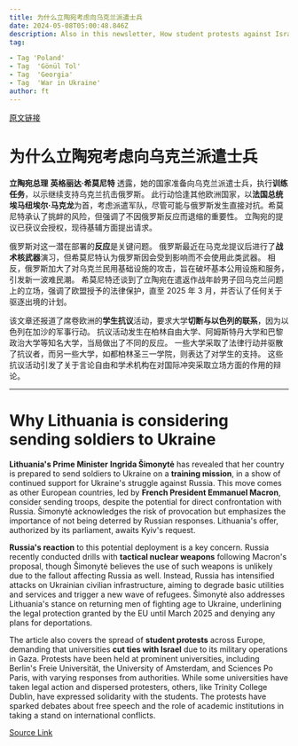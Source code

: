 ```yaml
---
title: 为什么立陶宛考虑向乌克兰派遣士兵
date: 2024-05-08T05:00:48.846Z
description: Also in this newsletter, How student protests against Israel’s attack of Gaza are spreading across Europe
tag: 

- Tag 'Poland'
- Tag  'Gönül Tol'
- Tag  'Georgia'
- Tag  'War in Ukraine'
author: ft
---
```


[原文链接](https://ft.com/content/c509400e-ed6b-4f9d-9cd4-bcabd57a01c4)

# 为什么立陶宛考虑向乌克兰派遣士兵

**立陶宛总理** **英格丽达·希莫尼特** 透露，她的国家准备向乌克兰派遣士兵，执行**训练任务**，以示继续支持乌克兰抗击俄罗斯。 此行动恰逢其他欧洲国家，以**法国总统埃马纽埃尔·马克龙**为首，考虑派遣军队，尽管可能与俄罗斯发生直接对抗。希莫尼特承认了挑衅的风险，但强调了不因俄罗斯反应而退缩的重要性。 立陶宛的提议已获议会授权，现待基辅方面提出请求。

俄罗斯对这一潜在部署的**反应**是关键问题。 俄罗斯最近在马克龙提议后进行了**战术核武器**演习，但希莫尼特认为俄罗斯因会受到影响而不会使用此类武器。 相反，俄罗斯加大了对乌克兰民用基础设施的攻击，旨在破坏基本公用设施和服务，引发新一波难民潮。 希莫尼特还谈到了立陶宛在遣返作战年龄男子回乌克兰问题上的立场，强调了欧盟授予的法律保护，直至 2025 年 3 月，并否认了任何关于驱逐出境的计划。

该文章还报道了席卷欧洲的**学生抗议**活动，要求大学**切断与以色列的联系**，因为以色列在加沙的军事行动。 抗议活动发生在柏林自由大学、阿姆斯特丹大学和巴黎政治大学等知名大学，当局做出了不同的反应。 一些大学采取了法律行动并驱散了抗议者，而另一些大学，如都柏林圣三一学院，则表达了对学生的支持。 这些抗议活动引发了关于言论自由和学术机构在对国际冲突采取立场方面的作用的辩论。

---

# Why Lithuania is considering sending soldiers to Ukraine

**Lithuania's Prime Minister** **Ingrida Šimonytė** has revealed that her country is prepared to send soldiers to Ukraine on a **training mission**, in a show of continued support for Ukraine's struggle against Russia. This move comes as other European countries, led by **French President Emmanuel Macron**, consider sending troops, despite the potential for direct confrontation with Russia. Šimonytė acknowledges the risk of provocation but emphasizes the importance of not being deterred by Russian responses. Lithuania's offer, authorized by its parliament, awaits Kyiv's request.

**Russia's reaction** to this potential deployment is a key concern. Russia recently conducted drills with **tactical nuclear weapons** following Macron's proposal, though Šimonytė believes the use of such weapons is unlikely due to the fallout affecting Russia as well. Instead, Russia has intensified attacks on Ukrainian civilian infrastructure, aiming to degrade basic utilities and services and trigger a new wave of refugees. Šimonytė also addresses Lithuania's stance on returning men of fighting age to Ukraine, underlining the legal protection granted by the EU until March 2025 and denying any plans for deportations.

The article also covers the spread of **student protests** across Europe, demanding that universities **cut ties with Israel** due to its military operations in Gaza. Protests have been held at prominent universities, including Berlin's Freie Universität, the University of Amsterdam, and Sciences Po Paris, with varying responses from authorities. While some universities have taken legal action and dispersed protesters, others, like Trinity College Dublin, have expressed solidarity with the students. The protests have sparked debates about free speech and the role of academic institutions in taking a stand on international conflicts.

[Source Link](https://ft.com/content/c509400e-ed6b-4f9d-9cd4-bcabd57a01c4)


